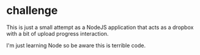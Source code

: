 challenge
=========

This is just a small attempt as a NodeJS application that acts as a dropbox
with a bit of upload progress interaction.

I'm just learning Node so be aware this is terrible code.
